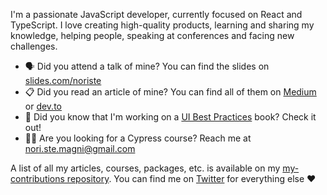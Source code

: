 I'm a passionate JavaScript developer, currently focused on React and TypeScript.
I love creating high-quality products, learning and sharing my knowledge, helping people, speaking at conferences and facing new challenges.

- 🗣 Did you attend a talk of mine? You can find the slides on [slides.com/noriste](https://slides.com/noriste)
- 📋 Did you read an article of mine? You can find all of them on [Medium](https://medium.com/@NoriSte) or [dev.to](https://dev.to/noriste)
- 📖 Did you know that I'm working on a [UI Best Practices](https://github.com/NoriSte/ui-testing-best-practices) book? Check it out!
- 👨‍🏫 Are you looking for a Cypress course? Reach me at [nori.ste.magni@gmail.com](mailto:nori.ste.magni@gmail.com)
  
A list of all my articles, courses, packages, etc. is available on my [my-contributions repository](https://github.com/NoriSte/all-my-contributions). You can find me on [Twitter](https://twitter.com/noriste) for everything else ❤️
